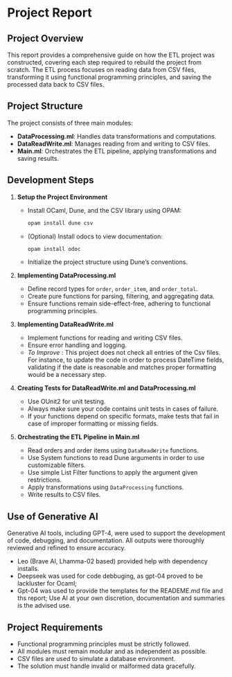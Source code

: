 # Project Report

## Project Overview
This report provides a comprehensive guide on how the ETL project was constructed, covering each step required to rebuild the project from scratch. The ETL process focuses on reading data from CSV files, transforming it using functional programming principles, and saving the processed data back to CSV files.

## Project Structure
The project consists of three main modules:
- **DataProcessing.ml**: Handles data transformations and computations.
- **DataReadWrite.ml**: Manages reading from and writing to CSV files.
- **Main.ml**: Orchestrates the ETL pipeline, applying transformations and saving results.

## Development Steps

1. **Setup the Project Environment**
   - Install OCaml, Dune, and the CSV library using OPAM:
     ```bash
     opam install dune csv
     ```
   - (Optional) Install odocs to view documentation:
      ```bash
      opam install odoc
      ```
   - Initialize the project structure using Dune’s conventions.

2. **Implementing DataProcessing.ml**
   - Define record types for `order`, `order_item`, and `order_total`.
   - Create pure functions for parsing, filtering, and aggregating data.
   - Ensure functions remain side-effect-free, adhering to functional programming principles.

3. **Implementing DataReadWrite.ml**
   - Implement functions for reading and writing CSV files.
   - Ensure error handling and logging.
   - *To Improve* :  This project does not check all entries of the Csv files. For instance, to update the code in order to process DateTime fields, validating if the date is reasonable and matches proper formatting would be a necessary step.

4. **Creating Tests for DataReadWrite.ml and DataProcessing.ml**
   - Use OUnit2 for unit testing.
   - Always make sure your code contains unit tests in cases of failure.
   - If your functions depend on specific formats, make tests that fail in case of improper formatting or missing fields.

5. **Orchestrating the ETL Pipeline in Main.ml**
   - Read orders and order items using `DataReadWrite` functions.
   - Use System functions to read Dune arguments in order to use customizable filters.
   - Use simple List Filter functions to apply the argument given restrictions.
   - Apply transformations using `DataProcessing` functions.
   - Write results to CSV files.

## Use of Generative AI
Generative AI tools, including GPT-4, were used to support the development of code, debugging, and documentation. All outputs were thoroughly reviewed and refined to ensure accuracy.
   - Leo (Brave AI, Lhamma-02 based) provided help with dependency installs.
   - Deepseek was used for code debbuging, as gpt-04 proved to be lackluster for Ocaml;
   - Gpt-04 was used to provide the templates for the READEME.md file and ths report;
Use AI at your own discretion, documentation and summaries is the advised use. 

## Project Requirements
- Functional programming principles must be strictly followed.
- All modules must remain modular and as independent as possible.
- CSV files are used to simulate a database environment.
- The solution must handle invalid or malformed data gracefully.